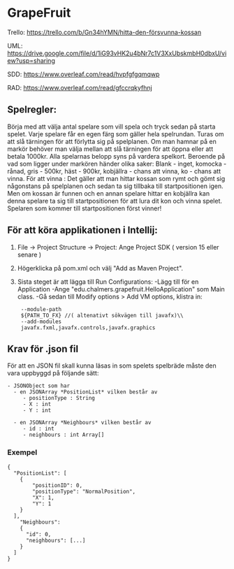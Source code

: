 # GrapeFruit

Trello: https://trello.com/b/Gn34hYMN/hitta-den-försvunna-kossan

UML: https://drive.google.com/file/d/1iG93vHK2u4bNr7c1V3XxUbskmbH0dbxU/view?usp=sharing

SDD: https://www.overleaf.com/read/hvpfgfgqmqwp

RAD: https://www.overleaf.com/read/gfccrqkyfhnj

## Spelregler:
Börja med att välja antal spelare som vill spela och tryck sedan på starta spelet.
Varje spelare får en egen färg som gäller hela spelrundan. 
Turas om att slå tärningen för att förlytta sig på spelplanen. 
Om man hamnar på en markör behöver man välja mellan att slå tärningen för att öppna eller att betala 1000kr. Alla spelarnas belopp syns på vardera spelkort.
Beroende på vad som ligger under markören händer olika saker: Blank - inget, komocka - rånad, gris - 500kr, häst - 900kr, kobjällra - chans att vinna, ko - chans att vinna.
För att vinna : Det gäller att man hittar kossan som rymt och gömt sig någonstans på spelplanen och sedan ta sig tillbaka till startpositionen igen. Men om kossan är funnen och en annan spelare hittar en kobjällra kan denna spelare ta sig till startpositionen för att lura dit kon och vinna spelet. Spelaren som kommer till startpositionen först vinner!

## För att köra applikationen i Intellij:
1. File -> Project Structure -> Project: Ange Project SDK ( version 15 eller senare )
2. Högerklicka på pom.xml och välj "Add as Maven Project".
3. Sista steget är att lägga till Run Configurations:
    -Lägg till för en Application
    -Ange "edu.chalmers.grapefruit.HelloApplication" som Main class.
    -Gå sedan till Modify options > Add VM options, klistra in:
    
        --module-path
        ${PATH_TO_FX} //( altenativt sökvägen till javafx)\\
        --add-modules
        javafx.fxml,javafx.controls,javafx.graphics



## Krav för .json fil
För att en JSON fil skall kunna läsas in som spelets spelbräde måste den vara uppbyggd på följande sätt:

    - JSONObject som har
      - en JSONArray *PositionList* vilken består av 
         - positionType : String 
         - X : int
         - Y : int

      - en JSONArray *Neighbours* vilken består av 
         - id : int
         - neighbours : int Array[]
    
### Exempel

    {
      "PositionList": [
        {
            "positionID": 0,
            "positionType": "NormalPosition",
            "X": 1,
            "Y": 1
        }
      ],
        "Neighbours": 
        {
          "id": 0,
          "neighbours": [...]
        }
      ]
    }

